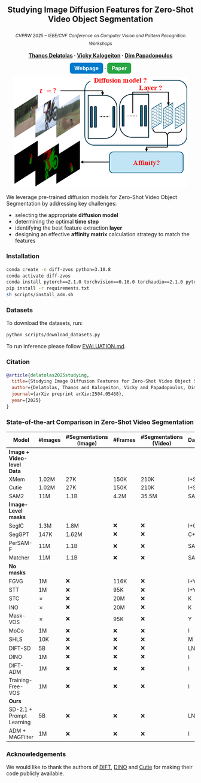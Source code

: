 
<div align="center">

## Studying Image Diffusion Features for Zero-Shot Video Object Segmentation  
<sub><i>CVPRW 2025 – IEEE/CVF Conference on Computer Vision and Pattern Recognition Workshops</i></sub>  
<br>
<strong>
  <a href="https://www.linkedin.com/in/thanos-delatolas">Thanos Delatolas</a> · 
  <a href="https://vicky.kalogeiton.info/">Vicky Kalogeiton</a> · 
  <a href="https://dimipapa.github.io/">Dim Papadopoulos</a>
</strong>  
<br>
<strong>
<a href="https://diff-zsvos.compute.dtu.dk/" style="text-decoration:none; background:#007acc; color:white; padding:6px 12px; border-radius:6px;"><b>Webpage</b></a> ·
<a href="https://arxiv.org/abs/2504.05468" style="text-decoration:none; background:#28a745; color:white; padding:6px 12px; border-radius:6px;"><b>Paper</b></a> 
</strong>

![teaser](./assets/teaser.png)

</div>
We leverage pre-trained diffusion models for Zero-Shot Video Object Segmentation by addressing key challenges: 

* selecting the appropriate <strong>diffusion model</strong>
* determining the optimal <strong>time step</strong>
* identifying the best feature extraction <strong>layer</strong>
* designing an effective <strong>affinity matrix</strong> calculation strategy to match the features

### Installation
```bash
conda create -n diff-zvos python=3.10.8
conda activate diff-zvos
conda install pytorch==2.1.0 torchvision==0.16.0 torchaudio==2.1.0 pytorch-cuda=11.8 -c pytorch -c nvidia
pip install -r requirements.txt
sh scripts/install_adm.sh
```

### Datasets
To download the datasets, run:
```bash
python scripts/download_datasets.py
```
To run inference please follow [EVALUATION.md](docs/EVALUATION.md). 

### Citation
```bibtex
@article{delatolas2025studying,
  title={Studying Image Diffusion Features for Zero-Shot Video Object Segmentation},
  author={Delatolas, Thanos and Kalogeiton, Vicky and Papadopoulos, Dim P},
  journal={arXiv preprint arXiv:2504.05468},
  year={2025}
}
```

### State-of-the-art Comparison in Zero-Shot Video Segmentation

| Model                     | #Images | #Segmentations (Image) | #Frames | #Segmentations (Video) | Datasets      | DAVIS-17 val |
|--------------------------|---------|-------------------------|---------|-------------------------|---------------|--------------|
| **Image + Video-level Data** |||||||
| XMem                     | 1.02M   | 27K                    | 150K   | 210K                   | I+S+D+Y       | 86.2         |
| Cutie                    | 1.02M   | 27K                    | 150K   | 210K                   | I+S+D+Y       | 88.8         |
| SAM2                     | 11M     | 1.1B                   | 4.2M   | 35.5M                  | SA+SAV        | **90.7**     |
| **Image-Level masks** |||||||
| SegIC                    | 1.3M    | 1.8M                   | ❌       | ❌                      | I+C+A+L       | 73.7         |
| SegGPT                   | 147K    | 1.62M                  | ❌       | ❌                      | C+A+V         | 75.6         |
| PerSAM-F                 | 11M     | 1.1B                   | ❌       | ❌                      | SA            | 76.1         |
| Matcher                  | 11M     | 1.1B                   | ❌       | ❌                      | SA            | **79.5**     |
| **No masks** |||||||
| FGVG                     | 1M      | ❌                     | 116K    | ❌                      | I+Y+FT        | 72.4         |
| STT                      | 1M      | ❌                     | 95K     | ❌                      | I+Y           | **74.1**     |
| STC                      | ✗       | ❌                      | 20M     | ❌                      | K             | 67.6         |
| INO                      | ✗       | ❌                      | 20M     | ❌                     | K             | 72.5         |
| Mask-VOS                 | ✗       | ❌                      | 95K     | ❌                      | Y             | **75.6**     |
| MoCo                     | 1M      | ❌                      | ❌       | ❌                      | I             | 65.4         |
| SHLS                     | 10K     | ❌                      | ❌       | ❌                      | M             | 68.5         |
| DIFT-SD                  | 5B      | ❌                     | ❌       | ❌                      | LN            | 70.0         |
| DINO                     | 1M      | ❌                     | ❌       | ❌                     | I             | 71.4         |
| DIFT-ADM                 | 1M      | ❌                      | ❌       | ❌                      | I             | 75.7         |
| Training-Free-VOS        | 1M      | ❌                     | ❌       | ❌                      | I             | 76.3         |
| **Ours** |||||||
| SD-2.1 + Prompt Learning | 5B      | ❌                      | ❌       | ❌                     | LN            | 70.5         |
| ADM + MAGFilter          | 1M      | ❌                      | ❌       | ❌                      | I             | **76.8**     |

### Acknowledgements
We would like to thank the authors of [DIFT](https://github.com/Tsingularity/dift), [DINO](https://github.com/facebookresearch/dino) and [Cutie](https://github.com/hkchengrex/Cutie) for making their code publicly available.

